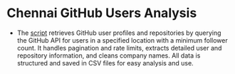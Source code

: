 # Chennai GitHub Users Analysis

- The <a href="">script</a> retrieves GitHub user profiles and repositories by querying the GitHub API for users in a specified location with a minimum follower count. It handles pagination and rate limits, extracts detailed user and repository information, and cleans company names. All data is structured and saved in CSV files for easy analysis and use.
